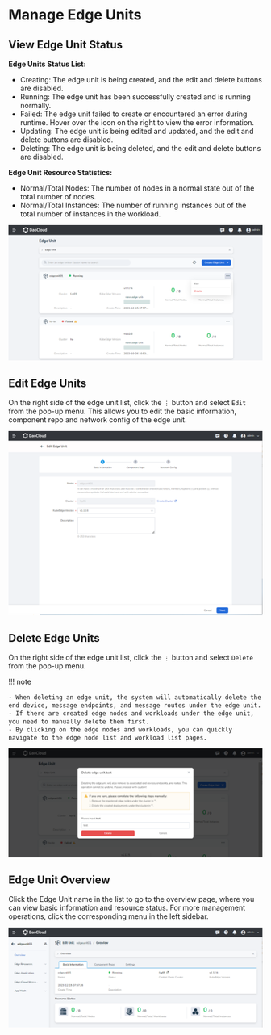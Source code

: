 # Manage Edge Units

## View Edge Unit Status

**Edge Units Status List:**

- Creating: The edge unit is being created, and the edit and delete buttons are disabled.
- Running: The edge unit has been successfully created and is running normally.
- Failed: The edge unit failed to create or encountered an error during runtime. Hover over the icon on the right to view the error information.
- Updating: The edge unit is being edited and updated, and the edit and delete buttons are disabled.
- Deleting: The edge unit is being deleted, and the edit and delete buttons are disabled.

**Edge Unit Resource Statistics:**

- Normal/Total Nodes: The number of nodes in a normal state out of the total number of nodes.
- Normal/Total Instances: The number of running instances out of the total number of instances in the workload.

![Edge Unit List](../images/manage-unit-01.png)

## Edit Edge Units

On the right side of the edge unit list, click the `⋮` button and select `Edit` from the pop-up menu. This allows you to edit the basic information, component repo and network config of the edge unit.

![Edit Edge Unit](../images/manage-unit-02.png)

## Delete Edge Units

On the right side of the edge unit list, click the `⋮` button and select `Delete` from the pop-up menu.

!!! note

    - When deleting an edge unit, the system will automatically delete the end device, message endpoints, and message routes under the edge unit.
    - If there are created edge nodes and workloads under the edge unit, you need to manually delete them first.
    - By clicking on the edge nodes and workloads, you can quickly navigate to the edge node list and workload list pages.

![Delete Edge Unit](../images/manage-unit-03.png)

## Edge Unit Overview

Click the Edge Unit name in the list to go to the overview page, where you can view basic information and resource status. For more management operations, click the corresponding menu in the left sidebar.

![Edge Unit Overview](../images/manage-unit-04.png)
